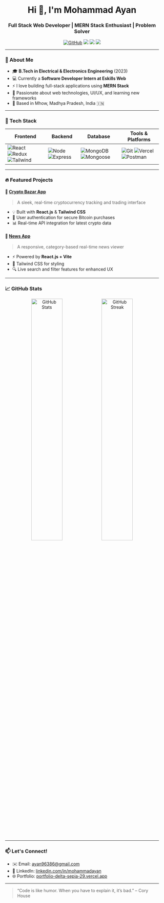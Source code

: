 <h1 align="center">Hi 👋, I'm Mohammad Ayan</h1>
<h3 align="center">Full Stack Web Developer | MERN Stack Enthusiast | Problem Solver</h3>

<p align="center">
  <a href="https://github.com/mdayan96386"><img src="https://img.shields.io/github/followers/mdayan96386?label=GitHub&style=social" alt="GitHub" /></a>
  <a href="https://www.linkedin.com/in/mohammadayan"><img src="https://img.shields.io/badge/LinkedIn-Connect-blue?style=flat&logo=linkedin" /></a>
  <a href="mailto:ayan96386@gmail.com"><img src="https://img.shields.io/badge/Email-ayan96386@gmail.com-red?style=flat&logo=gmail" /></a>
  <a href="https://portfolio-delta-sepia-29.vercel.app"><img src="https://img.shields.io/badge/Portfolio-Visit-orange?style=flat&logo=vercel" /></a>
</p>

---

### 🚀 About Me

- 🎓 **B.Tech in Electrical & Electronics Engineering** (2023)  
- 💻 Currently a **Software Developer Intern at Eskills Web**  
- ⚡ I love building full-stack applications using **MERN Stack**  
- 🌱 Passionate about web technologies, UI/UX, and learning new frameworks  
- 📍 Based in Mhow, Madhya Pradesh, India 🇮🇳  

---

### 🧠 Tech Stack

| Frontend        | Backend        | Database        | Tools & Platforms   |
|-----------------|----------------|-----------------|---------------------|
| ![React](https://img.shields.io/badge/-React.js-61DAFB?logo=react&logoColor=black&style=flat) ![Redux](https://img.shields.io/badge/-Redux-764ABC?logo=redux&logoColor=white&style=flat) ![Tailwind](https://img.shields.io/badge/-TailwindCSS-06B6D4?logo=tailwind-css&logoColor=white&style=flat) | ![Node](https://img.shields.io/badge/-Node.js-339933?logo=node.js&logoColor=white&style=flat) ![Express](https://img.shields.io/badge/-Express.js-000000?logo=express&logoColor=white&style=flat) | ![MongoDB](https://img.shields.io/badge/-MongoDB-47A248?logo=mongodb&logoColor=white&style=flat) ![Mongoose](https://img.shields.io/badge/-Mongoose-800000?logoColor=white&style=flat) | ![Git](https://img.shields.io/badge/-Git-F05032?logo=git&logoColor=white&style=flat) ![Vercel](https://img.shields.io/badge/-Vercel-000000?logo=vercel&logoColor=white&style=flat) ![Postman](https://img.shields.io/badge/-Postman-FF6C37?logo=postman&logoColor=white&style=flat) |

---

### 🔥 Featured Projects

#### 🔐 [Crypto Bazar App](https://crypto-app-iota-virid.vercel.app/)
> A sleek, real-time cryptocurrency tracking and trading interface  
- 💡 Built with **React.js** & **Tailwind CSS**  
- 🔐 User authentication for secure Bitcoin purchases  
- 📊 Real-time API integration for latest crypto data  

#### 📰 [News App](https://news-app-lilac-six.vercel.app/)
> A responsive, category-based real-time news viewer  
- ⚡ Powered by **React.js + Vite**  
- 🎨 Tailwind CSS for styling  
- 🔍 Live search and filter features for enhanced UX

---

### 📈 GitHub Stats

<p align="center">
  <img src="https://github-readme-stats.vercel.app/api?username=mdayan96386&show_icons=true&theme=tokyonight" alt="GitHub Stats" width="45%" />
  <img src="https://github-readme-streak-stats.herokuapp.com/?user=mdayan96386&theme=tokyonight" alt="GitHub Streak" width="45%" />
</p>

---

### 📫 Let's Connect!

- ✉️ Email: [ayan96386@gmail.com](mailto:ayan96386@gmail.com)  
- 💼 LinkedIn: [linkedin.com/in/mohammadayan](https://www.linkedin.com/in/mohammadayan)  
- 🌐 Portfolio: [portfolio-delta-sepia-29.vercel.app](https://portfolio-delta-sepia-29.vercel.app)

---

> “Code is like humor. When you have to explain it, it’s bad.” – Cory House

